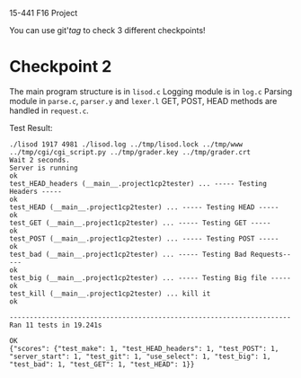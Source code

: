 15-441 F16 Project

You can use git'*tag* to check 3 different checkpoints!


# Checkpoint 2
The main program structure is in `lisod.c`
Logging module is in `log.c`
Parsing module in `parse.c`, `parser.y` and `lexer.l`
GET, POST, HEAD methods are handled in `request.c`.

Test Result:
```
./lisod 1917 4981 ./lisod.log ../tmp/lisod.lock ../tmp/www ../tmp/cgi/cgi_script.py ../tmp/grader.key ../tmp/grader.crt
Wait 2 seconds.
Server is running
ok
test_HEAD_headers (__main__.project1cp2tester) ... ----- Testing Headers -----
ok
test_HEAD (__main__.project1cp2tester) ... ----- Testing HEAD -----
ok
test_GET (__main__.project1cp2tester) ... ----- Testing GET -----
ok
test_POST (__main__.project1cp2tester) ... ----- Testing POST -----
ok
test_bad (__main__.project1cp2tester) ... ----- Testing Bad Requests-----
ok
test_big (__main__.project1cp2tester) ... ----- Testing Big file -----
ok
test_kill (__main__.project1cp2tester) ... kill it
ok

----------------------------------------------------------------------
Ran 11 tests in 19.241s

OK
{"scores": {"test_make": 1, "test_HEAD_headers": 1, "test_POST": 1, "server_start": 1, "test_git": 1, "use_select": 1, "test_big": 1, "test_bad": 1, "test_GET": 1, "test_HEAD": 1}}
```
